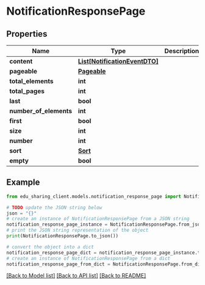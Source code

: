 # NotificationResponsePage


## Properties

Name | Type | Description | Notes
------------ | ------------- | ------------- | -------------
**content** | [**List[NotificationEventDTO]**](NotificationEventDTO.md) |  | [optional] 
**pageable** | [**Pageable**](Pageable.md) |  | [optional] 
**total_elements** | **int** |  | [optional] 
**total_pages** | **int** |  | [optional] 
**last** | **bool** |  | [optional] 
**number_of_elements** | **int** |  | [optional] 
**first** | **bool** |  | [optional] 
**size** | **int** |  | [optional] 
**number** | **int** |  | [optional] 
**sort** | [**Sort**](Sort.md) |  | [optional] 
**empty** | **bool** |  | [optional] 

## Example

```python
from edu_sharing_client.models.notification_response_page import NotificationResponsePage

# TODO update the JSON string below
json = "{}"
# create an instance of NotificationResponsePage from a JSON string
notification_response_page_instance = NotificationResponsePage.from_json(json)
# print the JSON string representation of the object
print(NotificationResponsePage.to_json())

# convert the object into a dict
notification_response_page_dict = notification_response_page_instance.to_dict()
# create an instance of NotificationResponsePage from a dict
notification_response_page_from_dict = NotificationResponsePage.from_dict(notification_response_page_dict)
```
[[Back to Model list]](../README.md#documentation-for-models) [[Back to API list]](../README.md#documentation-for-api-endpoints) [[Back to README]](../README.md)



